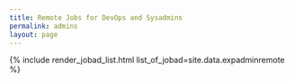 ```yaml
---
title: Remote Jobs for DevOps and Sysadmins
permalink: admins
layout: page
---
```

{% include render_jobad_list.html list_of_jobad=site.data.expadminremote %}
